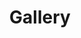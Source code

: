 ---
title: Gallery
description: Collections of Image
menu:
    main: 
        params:
            icon: library-photo
---